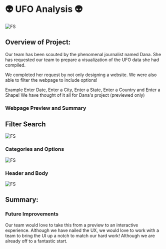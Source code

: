 # 👽 UFO Analysis 👽

![FS](https://media3.giphy.com/media/xT5LMUnO4g3yiRNuNy/giphy.gif?cid=ecf05e47ohs3te0v8pfqt1o3n0vlj4p1z2gh8yjyc7jo2jgq&rid=giphy.gif&ct=g)

## Overview of Project:
Our team has been scouted by the phenomenal journalist named Dana. She has requested our team to prepare a visualization of the UFO data she had compiled.

We completed her request by not only designing a website. We were also able to filter the webpage to include options!

Example Enter Date, Enter a City, Enter a State, Enter a Country and Enter a Shape! We have thought of it all for Dana's project (previewed only) 

### Webpage Preview and Summary ### 
##  Filter Search  ###  
![FS]()

### Categories and Options ### 
![FS]()
###  Header and Body ### 
![FS]()

## Summary:
###  Future Improvements ### 
Our team would love to take this from a preview to an interactive experience. Although we have nailed the UX, we would love to work with a team to bring the UI up a notch to match our hard work! Although we are already off to a fantastic start. 


